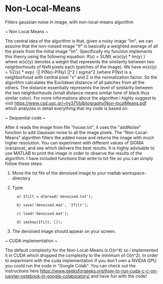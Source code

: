 # Non-Local-Means
Filters gaussian noise in image, with non-local-means algorithm

~ Non Local Means ~

The central idea of the algorithm is that, given a noisy image "Im", we can assume that the non-noised image "If" is basically a weighted average of all the pixels
from the initial image "Im". Specifically my function implements this theory using the following equation: If(x) = SUM{ w(x)(y) * Im(y) } where w(x)(y) denotes a 
weight that represents the similarity between two neighborhouds of NxN pixels each (patches of the image). We have 
w(x)(y) = 1/Z(x) * exp{ -|| P(Nx)-P(Ny) ||^2 / sigma^2 }where P(Nx) is a neighborhoud with central pixel "x" and Z is 
the normalization factor. So the algorithm calculates the Euclidean distance of all patches from all the others.
The distance essentially represents the level of similarity between the two neighborhouds (small distance means similar 
tone of black thus similar color). For more informations about the algorithm i highly suggest to 
visit https://www.csd.uoc.gr/~hy371/bibliography/Non-localMeans.pdf which analyzes in detail everything that my code is based on.

~ Sequential code ~

After it reads the image from file "house.txt", it uses the "addNoise" function to add Gaussian noise to all the image pixels. The "Non-Local-Means" algorithm
filters the added noise and returns the image with much higher resolution. You can experiment with different values of SIGMA (variance), and see which delivers the best 
results. It is highly advisable to use MATLAB to print the image in order to observe the results of the algorithm. I have included functions that write to txt file 
so you can simply follow these steps:

1. Move the txt file of the denoised image to your matlab workspace-directory

2. Type:
         
         a) Ifilt = dlmread('denoised.txt');

         b) save('denoised.mat', 'Ifilt');
         
         c) load('denoised.mat');
         
         d) imshow(Ifilt, []);
         
3. The denoised image should appear on your screen.


~ CUDA implementation ~

The default complexity for the Non-Local-Means is O(n^4) so i implemented it in CUDA which dropped the complexity to the minimum of O(n^2).
In order to experiment with the cuda implementation if you don't own a NVIDIA GPU you could run the code in "Google Colab". You can check out the
instructions here https://www.geeksforgeeks.org/how-to-run-cuda-c-c-on-jupyter-notebook-in-google-colaboratory/  and have fun with the code!




